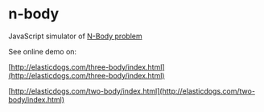# n-body
JavaScript simulator of [N-Body problem](https://en.wikipedia.org/wiki/N-body_simulation)

See online demo on:

[http://elasticdogs.com/three-body/index.html](http://elasticdogs.com/three-body/index.html)

[http://elasticdogs.com/two-body/index.html](http://elasticdogs.com/two-body/index.html)